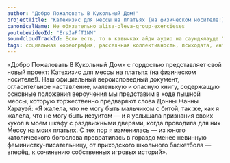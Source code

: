 ```yaml
---
author: "Добро Пожаловать В Кукольный Дом!"
projectTitle: "Катехизис для мессы на платьях (на физическом носителе!)"
canonicalName: Не обязательно alisa-oleva-group-exercieses
youtubeVideoId: "ErsJaFfT1NM"
soundcloudTrackId: Если есть, то в кавычках айди аудио на саундклауде "353915180"
tags: социальная хореография, рассеянная коллективность, психодата, интимные интерфейсы, аномалии коридоров, путь стоп, спортивный интерес
---
```

«Добро Пожаловать В Кукольный Дом» с гордостью представляет свой новый проект: Катехизис для мессы на платьях (на физическом носителе!). Наш официальный вероисповедный документ, огласительное наставление, маленькую и опасную книгу, содержащую основные положения вероучения мы представим в ходе пышной мессы, которую торжественно предваряют слова Донны Жанны Харауэй: «Я жалела, что не могу быть мальчиком с битой, так же, как я жалела, что не могу быть иезуитом — и я услышала признания своих кукол в моём шкафу с раздвижными дверями, когда проводила для них Мессу на моих платьях. С тех пор я изменилась — из юного католического богослова превратилась в гораздо менее невинную феминистку-писательницу, от приходского школьного баскетбола — вперёд, к сочинению собственных игровых историй».
